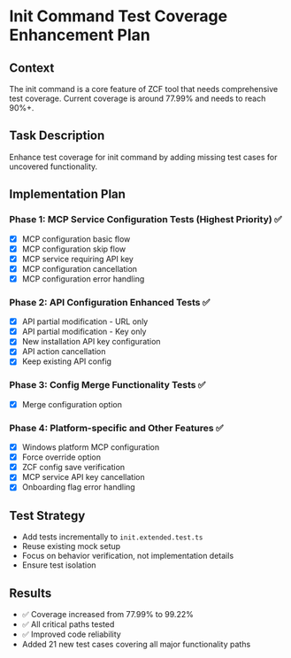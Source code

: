 # Init Command Test Coverage Enhancement Plan

## Context
The init command is a core feature of ZCF tool that needs comprehensive test coverage. Current coverage is around 77.99% and needs to reach 90%+.

## Task Description
Enhance test coverage for init command by adding missing test cases for uncovered functionality.

## Implementation Plan

### Phase 1: MCP Service Configuration Tests (Highest Priority) ✅
- [x] MCP configuration basic flow
- [x] MCP configuration skip flow  
- [x] MCP service requiring API key
- [x] MCP configuration cancellation
- [x] MCP configuration error handling

### Phase 2: API Configuration Enhanced Tests ✅
- [x] API partial modification - URL only
- [x] API partial modification - Key only
- [x] New installation API key configuration
- [x] API action cancellation
- [x] Keep existing API config

### Phase 3: Config Merge Functionality Tests ✅
- [x] Merge configuration option

### Phase 4: Platform-specific and Other Features ✅
- [x] Windows platform MCP configuration
- [x] Force override option
- [x] ZCF config save verification
- [x] MCP service API key cancellation
- [x] Onboarding flag error handling

## Test Strategy
- Add tests incrementally to `init.extended.test.ts`
- Reuse existing mock setup
- Focus on behavior verification, not implementation details
- Ensure test isolation

## Results
- ✅ Coverage increased from 77.99% to 99.22%
- ✅ All critical paths tested
- ✅ Improved code reliability
- Added 21 new test cases covering all major functionality paths